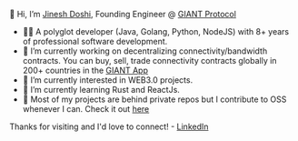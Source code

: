 👋 Hi, I’m [Jinesh Doshi](https://github.com/jineshdoshi), Founding Engineer @ [GIANT Protocol](https://giantprotocol.org)

- 🧑‍💻  A polyglot developer (Java, Golang, Python, NodeJS) with 8+ years of professional software development.
- 🔭  I’m currently working on decentralizing connectivity/bandwidth contracts. You can buy, sell, trade connectivity contracts globally in 200+ countries in the [GIANT App](https://giant.app.link/jineshdoshi-github-readme)
- 👀  I’m currently interested in WEB3.0 projects.
- 🌱  I’m currently learning Rust and ReactJs.
- 🫶  Most of my projects are behind private repos but I contribute to OSS whenever I can. Check it out [here](https://github.com/jineshdoshi?tab=repositories&q=&type=public&language=&sort=stargazers)

Thanks for visiting and I'd love to connect! - [LinkedIn](https://www.linkedin.com/in/jineshdoshi2610)


<!--
**jineshdoshi/jineshdoshi** is a ✨ _special_ ✨ repository because its `README.md` (this file) appears on your GitHub profile.

![](https://komarev.com/ghpvc/?username=jineshdoshi) 

-->

